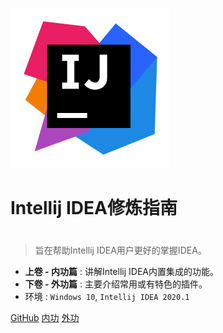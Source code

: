 <!-- _coverpage.md -->

![logo](./web/intellij-idea.png)

# Intellij IDEA修炼指南
# 

> 旨在帮助Intellij IDEA用户更好的掌握IDEA。

- **上卷 - 内功篇** : 讲解Intellij IDEA内置集成的功能。
- **下卷 - 外功篇** : 主要介绍常用或有特色的插件。
- 环境 : `Windows 10`, `Intellij IDEA 2020.1`

[GitHub](https://github.com/TinyZzh/Intellij-IDEA-Master)
[内功](/)
[外功](/)